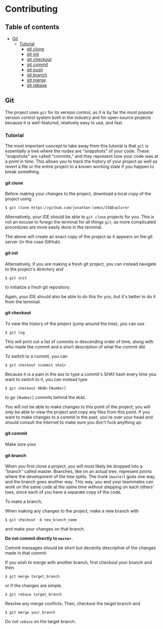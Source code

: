 # Contributing
## Table of contents
* [Git](#git)
    * [Tutorial](#tutorial)
        * [git clone](#git-clone)
        * [git init](#git-init)
        * [git checkout](#git-checkout)
        * [git commit](#git-commit)
        * [git push](#git-push)
        * [git branch](#git-branch)
        * [git merge](#git-merge)
        * [git rebase](#git-rebase)

## Git
The project uses `git` for its version control, as it is by far the most popular version control system both in the industry and for open-source projects because it is well-featured, relatively easy to use, and fast.

### Tutorial
The most important concept to take away from this tutorial is that `git` is essentially a tree where the nodes are "snapshots" of your code. These "snapshots" are called "commits," and they represent how your code was at a point in time. This allows you to track the history of your project as well as revert a file or the entire project to a known working state if you happen to break something.

#### git clone
Before making your changes to the project, download a local copy of the project using
```shell
$ git clone https://github.com/jonathan-lemos/ISQExplorer
```
Alternatively, your IDE should be able to `git clone` projects for you. This is not an excuse to forego the terminal for all things `git`, as more complicated procedures are more easily done in the terminal.

The above will create an exact copy of the project as it appears on the git server (in this case GitHub).

#### git init
Alternatively, if you are making a fresh git project, you can instead navigate to the project's directory and
```shell
$ git init
```
to initialize a fresh git repository.

Again, your IDE should also be able to do this for you, but it's better to do it from the terminal.

#### git checkout
To view the history of the project (jump around the tree), you can use
```shell
$ git log
```
This will print out a list of commits in descending order of time, along with who made the commit and a short description of what the commit did.

To switch to a commit, you can
```shell
$ git checkout <commit sha1>
```
Because it is a pain in the ass to type a commit's SHA1 hash every time you want to switch to it, you can instead type
```shell
$ git checkout HEAD~[Number]
```
to go `[Number]` commits behind the `HEAD`.

You will not be able to make changes to this point of the project; you will only be able to view the project and copy any files from this point. If you want to make changes to a commit in the past, you're over your head and should consult the internet to make sure you don't fuck anything up.

#### git commit
Make sure your

#### git branch 
When you first clone a project, you will most likely be dropped into a "branch" called master. Branches, like on an actual tree, represent points where the development of the tree splits. The trunk (`master`) goes one way, and the branch goes another way. This way, you and your teammates can work on the same code at the same time without stepping on each others' toes, since each of you have a separate copy of the code.

To make a branch, 


When making any changes to the project, make a new branch with
```shell
$ git checkout -b new_branch_name
```
and make your changes on that branch.

**Do not commit directly to `master`.**

Commit messages should be short but decently descriptive of the changes made in that commit.

If you wish to merge with another branch, first checkout your branch and then
```shell
$ git merge target_branch
```
or if the changes are simple,
```shell
$ git rebase target_branch
```
Resolve any merge conflicts. Then, checkout the target branch and
```
$ git merge your_branch
```
Do not `rebase` on the target branch.